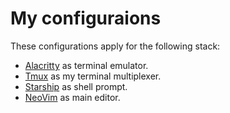 # My configuraions

These configurations apply for the following stack:

- [Alacritty](https://github.com/alacritty/alacritty) as terminal emulator.
- [Tmux](https://github.com/tmux/tmux/wiki) as my terminal multiplexer.
- [Starship](https://starship.rs/) as shell prompt.
- [NeoVim](https://neovim.io/) as main editor.

